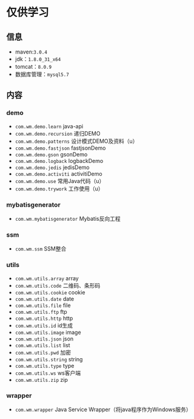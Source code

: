 # 仅供学习

## 信息
* maven:`3.0.4`
* jdk：`1.8.0_31_x64`
* tomcat：`8.0.9`
* 数据库管理：`mysql5.7`

## 内容
### demo
* `com.wm.demo.learn`		java-api
* `com.wm.demo.recursion`	递归DEMO
* `com.wm.demo.patterns` 	设计模式DEMO及资料（u）
* `com.wm.demo.fastjson`	fastjsonDemo
* `com.wm.demo.gson`		gsonDemo
* `com.wm.demo.logback`		logbackDemo
* `com.wm.demo.jedis`		jedisDemo
* `com.wm.demo.activiti`	activitiDemo
* `com.wm.demo.use`			常用Java代码（u）
* `com.wm.demo.trywork`		工作使用（u）

### mybatisgenerator
* `com.wm.mybatisgenerator`	Mybatis反向工程

### ssm
* `com.wm.ssm`				SSM整合

### utils
* `com.wm.utils.array`		array
* `com.wm.utils.code`		二维码、条形码
* `com.wm.utils.cookie`		cookie
* `com.wm.utils.date`		date
* `com.wm.utils.file`		file
* `com.wm.utils.ftp`		ftp
* `com.wm.utils.http`		http
* `com.wm.utils.id`			id生成
* `com.wm.utils.image`		image
* `com.wm.utils.json`		json
* `com.wm.utils.list`		list
* `com.wm.utils.pwd`		加密
* `com.wm.utils.string`		string
* `com.wm.utils.type`		type
* `com.wm.utils.ws`			ws客户端
* `com.wm.utils.zip`		zip

### wrapper
* `com.wm.wrapper`			 Java Service Wrapper（将java程序作为Windows服务）


